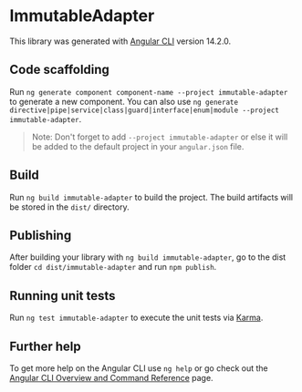 # ImmutableAdapter

This library was generated with [Angular CLI](https://github.com/angular/angular-cli) version 14.2.0.

## Code scaffolding

Run `ng generate component component-name --project immutable-adapter` to generate a new component. You can also use `ng generate directive|pipe|service|class|guard|interface|enum|module --project immutable-adapter`.
> Note: Don't forget to add `--project immutable-adapter` or else it will be added to the default project in your `angular.json` file. 

## Build

Run `ng build immutable-adapter` to build the project. The build artifacts will be stored in the `dist/` directory.

## Publishing

After building your library with `ng build immutable-adapter`, go to the dist folder `cd dist/immutable-adapter` and run `npm publish`.

## Running unit tests

Run `ng test immutable-adapter` to execute the unit tests via [Karma](https://karma-runner.github.io).

## Further help

To get more help on the Angular CLI use `ng help` or go check out the [Angular CLI Overview and Command Reference](https://angular.io/cli) page.
